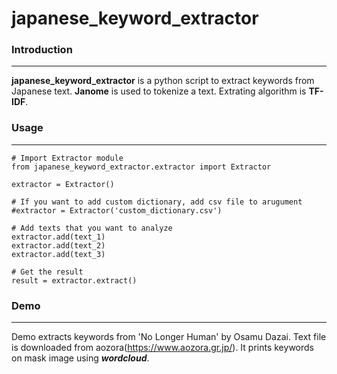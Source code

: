 japanese_keyword_extractor
=============



### Introduction
---
**japanese_keyword_extractor** is a python script to extract keywords from Japanese text.  **Janome** is used to tokenize a text. Extrating algorithm is **TF-IDF**.
### Usage
---
```
# Import Extractor module
from japanese_keyword_extractor.extractor import Extractor

extractor = Extractor()

# If you want to add custom dictionary, add csv file to arugument 
#extractor = Extractor('custom_dictionary.csv')

# Add texts that you want to analyze
extractor.add(text_1)
extractor.add(text_2)
extractor.add(text_3)

# Get the result
result = extractor.extract()
```
### Demo
---
Demo extracts keywords from 'No Longer Human' by Osamu Dazai. Text file is downloaded from aozora(https://www.aozora.gr.jp/). It prints keywords on mask image using ***wordcloud***.